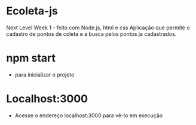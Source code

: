 # Ecoleta-js
Next Level Week 1 - feito com Node.js, html e css
Aplicação que permite o cadastro de pontos de coleta e a busca pelos pontos ja cadastrados.

# npm start
- para inicializar o projeto

# Localhost:3000
- Acesse o endereço localhost:3000 para vê-lo em execução
